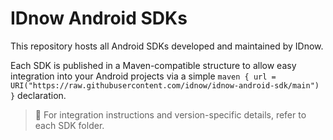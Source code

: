 # IDnow Android SDKs

This repository hosts all Android SDKs developed and maintained by IDnow.

Each SDK is published in a Maven-compatible structure to allow easy integration into your Android projects via a simple `maven { url = URI("https://raw.githubusercontent.com/idnow/idnow-android-sdk/main") }` declaration.

> 🔧 For integration instructions and version-specific details, refer to each SDK folder.
